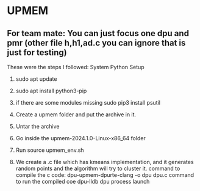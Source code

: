 # UPMEM

## For team mate: You can just focus one dpu and pmr (other file h,h1,ad.c you can ignore that is just for testing)

These were the steps I followed:
System Python Setup
1) sudo apt update
2) sudo apt install python3-pip
3) if there are some modules missing sudo pip3 install psutil

0) Create a upmem folder and put the archive in it.
1) Untar the archive
2) Go inside the upmem-2024.1.0-Linux-x86_64 folder
3) Run source upmem_env.sh
0) We create a .c file which has kmeans implementation, and it generates random points and the algorithm will try to cluster it.
command to compile the c code: 
dpu-upmem-dpurte-clang -o dpu dpu.c
command to run the compiled coe
dpu-lldb dpu
process launch
